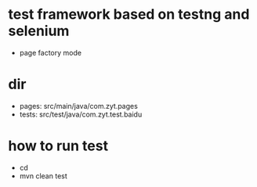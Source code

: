 # test framework based on testng and selenium
- page factory mode


# dir
- pages: src/main/java/com.zyt.pages
- tests: src/test/java/com.zyt.test.baidu

# how to run test
- cd <project>
- mvn clean test